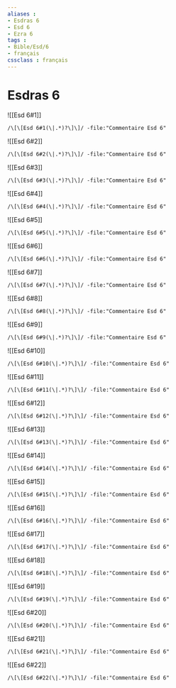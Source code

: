 ```yaml
---
aliases : 
- Esdras 6
- Esd 6
- Ezra 6
tags : 
- Bible/Esd/6
- français
cssclass : français
---
```


# Esdras 6

![[Esd 6#1]]

```query
/\[\[Esd 6#1(\|.*)?\]\]/ -file:"Commentaire Esd 6"
```

![[Esd 6#2]]

```query
/\[\[Esd 6#2(\|.*)?\]\]/ -file:"Commentaire Esd 6"
```

![[Esd 6#3]]

```query
/\[\[Esd 6#3(\|.*)?\]\]/ -file:"Commentaire Esd 6"
```

![[Esd 6#4]]

```query
/\[\[Esd 6#4(\|.*)?\]\]/ -file:"Commentaire Esd 6"
```

![[Esd 6#5]]

```query
/\[\[Esd 6#5(\|.*)?\]\]/ -file:"Commentaire Esd 6"
```

![[Esd 6#6]]

```query
/\[\[Esd 6#6(\|.*)?\]\]/ -file:"Commentaire Esd 6"
```

![[Esd 6#7]]

```query
/\[\[Esd 6#7(\|.*)?\]\]/ -file:"Commentaire Esd 6"
```

![[Esd 6#8]]

```query
/\[\[Esd 6#8(\|.*)?\]\]/ -file:"Commentaire Esd 6"
```

![[Esd 6#9]]

```query
/\[\[Esd 6#9(\|.*)?\]\]/ -file:"Commentaire Esd 6"
```

![[Esd 6#10]]

```query
/\[\[Esd 6#10(\|.*)?\]\]/ -file:"Commentaire Esd 6"
```

![[Esd 6#11]]

```query
/\[\[Esd 6#11(\|.*)?\]\]/ -file:"Commentaire Esd 6"
```

![[Esd 6#12]]

```query
/\[\[Esd 6#12(\|.*)?\]\]/ -file:"Commentaire Esd 6"
```

![[Esd 6#13]]

```query
/\[\[Esd 6#13(\|.*)?\]\]/ -file:"Commentaire Esd 6"
```

![[Esd 6#14]]

```query
/\[\[Esd 6#14(\|.*)?\]\]/ -file:"Commentaire Esd 6"
```

![[Esd 6#15]]

```query
/\[\[Esd 6#15(\|.*)?\]\]/ -file:"Commentaire Esd 6"
```

![[Esd 6#16]]

```query
/\[\[Esd 6#16(\|.*)?\]\]/ -file:"Commentaire Esd 6"
```

![[Esd 6#17]]

```query
/\[\[Esd 6#17(\|.*)?\]\]/ -file:"Commentaire Esd 6"
```

![[Esd 6#18]]

```query
/\[\[Esd 6#18(\|.*)?\]\]/ -file:"Commentaire Esd 6"
```

![[Esd 6#19]]

```query
/\[\[Esd 6#19(\|.*)?\]\]/ -file:"Commentaire Esd 6"
```

![[Esd 6#20]]

```query
/\[\[Esd 6#20(\|.*)?\]\]/ -file:"Commentaire Esd 6"
```

![[Esd 6#21]]

```query
/\[\[Esd 6#21(\|.*)?\]\]/ -file:"Commentaire Esd 6"
```

![[Esd 6#22]]

```query
/\[\[Esd 6#22(\|.*)?\]\]/ -file:"Commentaire Esd 6"
```

